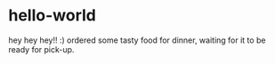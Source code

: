 # hello-world


hey hey hey!!
:) 
ordered some tasty food for dinner, waiting for it to be ready for pick-up.
